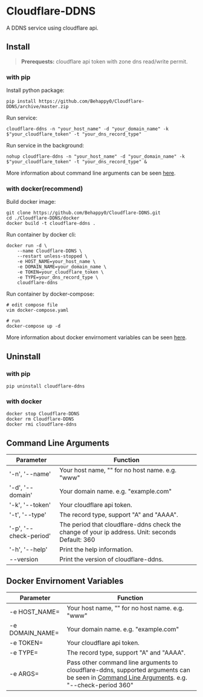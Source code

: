 # Cloudflare-DDNS

A DDNS service using cloudflare api.

## Install

> **Prerequests:** cloudflare api token with zone dns read/write permit.

### with pip

Install python package:

```shell
pip install https://github.com/Behappy0/Cloudflare-DDNS/archive/master.zip
```

Run service:

```shell
cloudflare-ddns -n "your_host_name" -d "your_domain_name" -k $"your_cloudflare_token" -t "your_dns_record_type"
```

Run service in the background:

```shell
nohup cloudflare-ddns -n "your_host_name" -d "your_domain_name" -k $"your_cloudflare_token" -t "your_dns_record_type" &
```

More information about command line arguments can be seen [here](#command-line-arguments).

### with docker(recommend)

Build docker image:

```shell
git clone https://github.com/Behappy0/Cloudflare-DDNS.git
cd ./Cloudflare-DDNS/docker
docker build -t cloudflare-ddns .
```

Run container by docker cli:

```shell
docker run -d \
    --name Cloudflare-DDNS \
    --restart unless-stopped \
    -e HOST_NAME=your_host_name \
    -e DOMAIN_NAME=your_domain_name \
    -e TOKEN=your_cloudflare_token \
    -e TYPE=your_dns_record_type \
    cloudflare-ddns
```

Run container by docker-compose:

```shell
# edit compose file
vim docker-compose.yaml

# run
docker-compose up -d
```

More information about docker envirnoment variables can be seen [here](#docker-envirnoment-variables).

## Uninstall

### with pip

```shell
pip uninstall cloudflare-ddns
```

### with docker

```shell
docker stop Cloudflare-DDNS
docker rm Cloudflare-DDNS
docker rmi cloudflare-ddns
```

## Command Line Arguments

| Parameter | Function |
| --------- | -------- |
| '-n', '--name' | Your host name, "" for no host name. e.g. "www" |
| '-d', '--domain' | Your domain name. e.g. "example.com" |
| '-k', '--token' | Your cloudflare api token. |
| '-t', '--type' | The record type, support "A" and "AAAA". |
| '-p', '--check-period' | The period that cloudflare-ddns check the change of your ip address. Unit: seconds Default: 360 |
| '-h', '--help' | Print the help information. |
| --version | Print the version of cloudflare-ddns. |

## Docker Envirnoment Variables

| Parameter | Function |
| --------- | -------- |
| -e HOST_NAME= | Your host name, "" for no host name. e.g. "www" |
| -e DOMAIN_NAME= | Your domain name. e.g. "example.com" |
| -e TOKEN= | Your cloudflare api token. |
| -e TYPE= | The record type, support "A" and "AAAA". |
| -e ARGS= | Pass other command line arguments to cloudflare-ddns, supported arguments can be seen in [Command Line Arguments](#docker-envirnoment-variables). e.g. "--check-period 360" |

